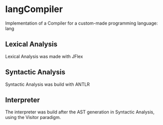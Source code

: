# langCompiler
Implementation of a Compiler for a custom-made programming language: lang

## Lexical Analysis
Lexical Analysis was made with JFlex


## Syntactic Analysis
Syntactic Analysis was build with ANTLR


## Interpreter
The interpreter was build after the AST generation in Syntactic Analysis, using the Visitor paradigm.

